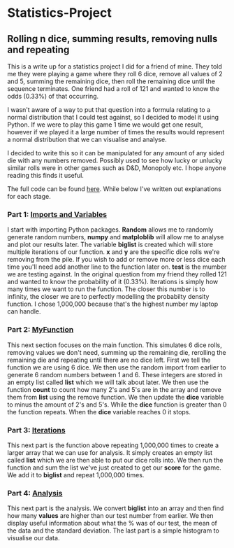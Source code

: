 # Statistics-Project
## Rolling **n** dice, summing results, removing nulls and repeating

This is a write up for a statistics project I did for a friend of mine. They told me they were playing a game where they roll 6 dice, remove all values of 2 and 5, summing the remaining dice, then roll the remaining dice until the sequence terminates. One friend had a roll of 121 and wanted to know the odds (0.33%) of that occurring.

I wasn't aware of a way to put that question into a formula relating to a normal distribution that I could test against, so I decided to model it using Python. If we were to play this game 1 time we would get one result, however if we played it a large number of times the results would represent a normal distribution that we can visualise and analyse.

I decided to write this so it can be manipulated for any amount of any sided die with any numbers removed. Possibly used to see how lucky or unlucky similar rolls were in other games such as D&D, Monopoly etc. I hope anyone reading this finds it useful. 

The full code can be found [here](https://github.com/DanielCourtnage/Statistics-Project/blob/main/Code.python). While below I've written out explanations for each stage.


### Part 1: [Imports and Variables](https://github.com/DanielCourtnage/Statistics-Project/blob/main/Imports%20and%20Variables.py)
I start with importing Python packages. **Random** allows me to randomly generate random numbers, **numpy** and **matploblib** will allow me to analyse and plot our results later. The variable **biglist** is created which will store multiple iterations of our function. **x** and **y** are the specific dice rolls we're removing from the pile. If you wish to add or remove more or less dice each time you'll need add another line to the function later on. **test** is the mumber we are testing against. In the original question from my friend they rolled 121 and wanted to know the probability of it (0.33%). Iterations is simply how many times we want to run the function. The closer this number is to infinity, the closer we are to perfectly modelling the probabilty density function. I chose 1,000,000 because that's the highest number my laptop can handle. 

### Part 2: [MyFunction](https://github.com/DanielCourtnage/Statistics-Project/blob/main/MyFunction.py)
This next section focuses on the main function. This simulates 6 dice rolls, removing values we don't need, summing up the remaining die, rerolling the remaining die and repeating until there are no dice left. First we tell the function we are using 6 dice. We then use the random import from earlier to generate 6 random numbers between 1 and 6. These integers are stored in an empty list called **list** which we will talk about later. We then use the function **count** to count how many 2's and 5's are in the array and remove them from **list** using the remove function. We then update the **dice** variable to minus the amount of 2's and 5's. While the **dice** function is greater than 0 the function repeats. When the **dice** variable reaches 0 it stops.

### Part 3: [Iterations](https://github.com/DanielCourtnage/Statistics-Project/blob/main/Iterations.py)
This next part is the function above repeating 1,000,000 times to create a larger array that we can use for analysis. It simply creates an empty list called **list** which we are then able to put our dice rolls into. We then run the function and sum the list we've just created to get our **score** for the game. We add it to **biglist** and repeat 1,000,000 times. 

### Part 4: [Analysis](https://github.com/DanielCourtnage/Statistics-Project/blob/main/Analysis.py)
This next part is the analysis. We convert **biglist** into an array and then find how many **values** are higher than our test number from earlier. We then display useful information about what the % was of our test, the mean of the data and the standard deviation. The last part is a simple histogram to visualise our data.
